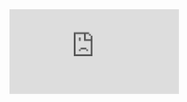 <iframe src="https://anna4j.github.io/anna4j-demo/" frameborder="0" allowfullscreen="true"> </iframe>
